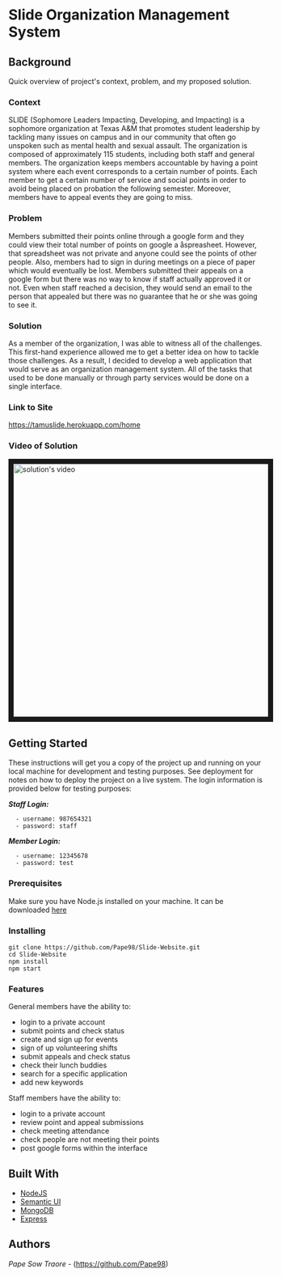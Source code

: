 # Slide Organization Management System

## Background 

Quick overview of project's context, problem, and my proposed solution.

### Context

SLIDE (Sophomore Leaders Impacting, Developing, and Impacting) is a sophomore organization at Texas A&M that promotes student leadership by tackling many issues on campus and in our community that often go unspoken such as mental health and sexual assault. The organization is composed of approximately 115 students, including both staff and general members. The organization keeps members accountable by having a point system where each event corresponds to a certain number of points. Each member to get a certain number of service and social points in order to avoid being placed on probation the following semester. Moreover, members have to appeal events they are going to miss.


### Problem

Members submitted their points online through a google form and they could view their total number of points on google a åspreasheet. However, that spreadsheet was not private and anyone could see the points of other people. Also, members had to sign in during meetings on a piece of paper which would eventually be lost. Members submitted their appeals on a google form but there was no way to know if staff actually approved it or not. Even when staff reached a decision, they would send an email to the person that appealed but there was no guarantee that he or she was going to see it.


### Solution

As a member of the organization, I was able to witness all of the challenges. This first-hand experience allowed me to get a better idea on how to tackle those challenges. As a result, I decided to develop a web application that would serve as an organization management system. All of the tasks that used to be done manually or through party services would be done on a single interface.
### Link to Site

https://tamuslide.herokuapp.com/home

### Video of Solution

<a href="http://www.youtube.com/watch?feature=player_embedded&v=IZYbIqmAtJQ
" target="_blank"><img src="http://img.youtube.com/vi/IZYbIqmAtJQ/0.jpg" 
alt="solution's video" border="10" width="700" height="500" /></a>


## Getting Started

These instructions will get you a copy of the project up and running on your local machine for development and testing purposes. See deployment for notes on how to deploy the project on a live system. The login information is provided below for testing purposes:

***Staff Login:***
```
  - username: 987654321
  - password: staff
```
***Member Login:***
```
  - username: 12345678
  - password: test
```


### Prerequisites

Make sure you have Node.js installed on your machine. It can be downloaded [here]( https://nodejs.org/en/download/)

### Installing
```
git clone https://github.com/Pape98/Slide-Website.git
cd Slide-Website
npm install
npm start
```

### Features

General members have the ability to:
  - login to a private account
  - submit points and check status
  - create and sign up for events
  - sign of up volunteering shifts
  - submit appeals and check status
  - check their lunch buddies
  - search for a specific application
  - add new keywords

Staff members have the ability to:
  - login to a private account
  - review point and appeal submissions
  - check meeting attendance
  - check people are not meeting their points
  - post google forms within the interface

## Built With

* [NodeJS](https://rubyonrails.org/)
* [Semantic UI](https://semmntic-ui.com/)
* [MongoDB]()
* [Express]()

## Authors

 *Pape Sow Traore* - (https://github.com/Pape98)